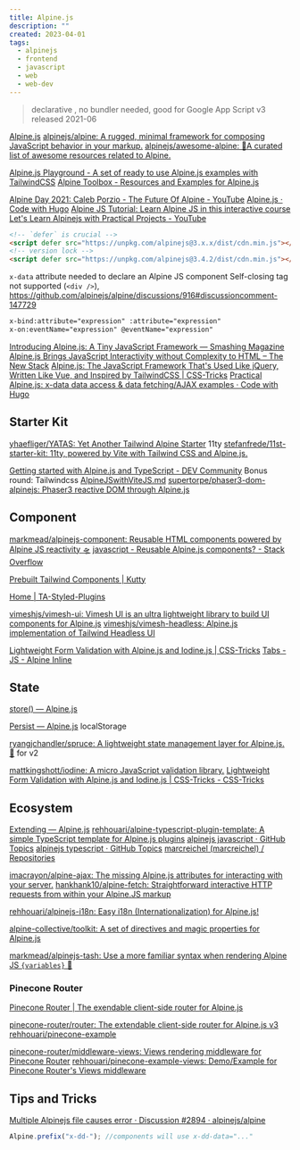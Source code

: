 ```yaml
---
title: Alpine.js
description: ""
created: 2023-04-01
tags:
  - alpinejs
  - frontend
  - javascript
  - web
  - web-dev
---
```


> declarative , no bundler needed, good for Google App Script
> v3 released 2021-06

[Alpine.js](https://alpinejs.dev)
[alpinejs/alpine: A rugged, minimal framework for composing JavaScript behavior in your markup.](https://github.com/alpinejs/alpine)
[alpinejs/awesome-alpine: 🚀A curated list of awesome resources related to Alpine.](https://github.com/alpinejs/awesome-alpine)

[Alpine.js Playground - A set of ready to use Alpine.js examples with TailwindCSS](https://alpinejs.codewithhugo.com/)
[Alpine Toolbox - Resources and Examples for Alpine.js](https://www.alpinetoolbox.com/)

[Alpine Day 2021: Caleb Porzio - The Future Of Alpine - YouTube](https://www.youtube.com/watch?v=WixS4JXMwIQ)
[Alpine.js · Code with Hugo](https://codewithhugo.com/tags/alpinejs/)
[Alpine JS Tutorial: Learn Alpine JS in this interactive course](https://scrimba.com/learn/alpinejs)
[Let's Learn Alpinejs with Practical Projects - YouTube](https://www.youtube.com/playlist?list=PLB4AdipoHpxYxE4vGj5Vb3_rwV99LEN8r)

```html
<!-- `defer` is crucial -->
<script defer src="https://unpkg.com/alpinejs@3.x.x/dist/cdn.min.js"></script>
<!-- version lock -->
<script defer src="https://unpkg.com/alpinejs@3.4.2/dist/cdn.min.js"></script>
```

`x-data` attribute needed to declare an Alpine JS component
Self-closing tag not supported (`<div />`), <https://github.com/alpinejs/alpine/discussions/916#discussioncomment-147729>

```html
x-bind:attribute="expression" :attribute="expression"
x-on:eventName="expression" @eventName="expression"
```

[Introducing Alpine.js: A Tiny JavaScript Framework — Smashing Magazine](https://www.smashingmagazine.com/2020/03/introduction-alpinejs-javascript-framework/)
[Alpine.js Brings JavaScript Interactivity without Complexity to HTML – The New Stack](https://thenewstack.io/alpine-js-brings-javascript-interactivity-without-complexity-to-html/)
[Alpine.js: The JavaScript Framework That's Used Like jQuery, Written Like Vue, and Inspired by TailwindCSS | CSS-Tricks](https://css-tricks.com/alpine-js-the-javascript-framework-thats-used-like-jquery-written-like-vue-and-inspired-by-tailwindcss/)
[Practical Alpine.js: x-data data access & data fetching/AJAX examples · Code with Hugo](https://codewithhugo.com/alpinejs-x-data-fetching/)

## Starter Kit

[yhaefliger/YATAS: Yet Another Tailwind Alpine Starter](https://github.com/yhaefliger/YATAS) 11ty
[stefanfrede/11st-starter-kit: 11ty, powered by Vite with Tailwind CSS and Alpine.js.](https://github.com/stefanfrede/11st-starter-kit)

[Getting started with Alpine.js and TypeScript - DEV Community](https://dev.to/wtho/get-started-with-alpinejs-and-typescript-4dgf) Bonus round: Tailwindcss
[AlpineJSwithViteJS.md](https://gist.github.com/avermeulen/6790ffc7c86c464143ff79a3b57068ed)
[supertorpe/phaser3-dom-alpinejs: Phaser3 reactive DOM through Alpine.js](https://github.com/supertorpe/phaser3-dom-alpinejs)

## Component

[markmead/alpinejs-component: Reusable HTML components powered by Alpine JS reactivity 🛸](https://github.com/markmead/alpinejs-component)
[javascript - Reusable Alpine.js components? - Stack Overflow](https://stackoverflow.com/questions/65710987/reusable-alpine-js-components)

[Prebuilt Tailwind Components | Kutty](https://kutty.netlify.app/)

[Home | TA-Styled-Plugins](https://ta-styled-plugins.com/)

[vimeshjs/vimesh-ui: Vimesh UI is an ultra lightweight library to build UI components for Alpine.js](https://github.com/vimeshjs/vimesh-ui)
[vimeshjs/vimesh-headless: Alpine.js implementation of Tailwind Headless UI](https://github.com/vimeshjs/vimesh-headless)

[Lightweight Form Validation with Alpine.js and Iodine.js | CSS-Tricks](https://css-tricks.com/lightweight-form-validation-with-alpine-js-and-iodine-js/)
[Tabs - JS - Alpine Inline](https://epsi-rns.gitlab.io/frontend/2020/11/09/tabs-js-alpine-inline/)

## State

[store() — Alpine.js](https://alpinejs.dev/globals/alpine-store)

[Persist — Alpine.js](https://alpinejs.dev/plugins/persist) localStorage

[ryangjchandler/spruce: A lightweight state management layer for Alpine.js. 🌲](https://github.com/ryangjchandler/spruce) for v2

[mattkingshott/iodine: A micro JavaScript validation library.](https://github.com/mattkingshott/iodine)
[Lightweight Form Validation with Alpine.js and Iodine.js | CSS-Tricks - CSS-Tricks](https://css-tricks.com/lightweight-form-validation-with-alpine-js-and-iodine-js/)

## Ecosystem

[Extending — Alpine.js](https://alpinejs.dev/advanced/extending)
[rehhouari/alpine-typescript-plugin-template: A simple TypeScript template for Alpine.js plugins](https://github.com/rehhouari/alpine-typescript-plugin-template)
[alpinejs javascript · GitHub Topics](https://github.com/topics/alpinejs?l=javascript)
[alpinejs typescript · GitHub Topics](https://github.com/topics/alpinejs?l=typescript)
[marcreichel (marcreichel) / Repositories](https://github.com/marcreichel?tab=repositories&q=alpine-&type=source&language=&sort=)

[imacrayon/alpine-ajax: The missing Alpine.js attributes for interacting with your server.](https://github.com/imacrayon/alpine-ajax)
[hankhank10/alpine-fetch: Straightforward interactive HTTP requests from within your Alpine.JS markup](https://github.com/hankhank10/alpine-fetch)

[rehhouari/alpinejs-i18n: Easy i18n (Internationalization) for Alpine.js!](https://github.com/rehhouari/alpinejs-i18n)

[alpine-collective/toolkit: A set of directives and magic properties for Alpine.js](https://github.com/alpine-collective/toolkit)

[markmead/alpinejs-tash: Use a more familiar syntax when rendering Alpine JS `{variables}` 🚀](https://github.com/markmead/alpinejs-tash)

### Pinecone Router

[Pinecone Router | The exendable client-side router for Alpine.js](https://pinecone-router.github.io/router/)

[pinecone-router/router: The extendable client-side router for Alpine.js v3](https://github.com/pinecone-router/router)
[rehhouari/pinecone-example](https://github.com/rehhouari/pinecone-example)

[pinecone-router/middleware-views: Views rendering middleware for Pinecone Router](https://github.com/pinecone-router/middleware-views)
[rehhouari/pinecone-example-views: Demo/Example for Pinecone Router's Views middleware](https://github.com/rehhouari/pinecone-example-views)

## Tips and Tricks

[Multiple Alpinejs file causes error · Discussion #2894 · alpinejs/alpine](https://github.com/alpinejs/alpine/discussions/2894)

```js
Alpine.prefix("x-dd-"); //components will use x-dd-data="..."
```
